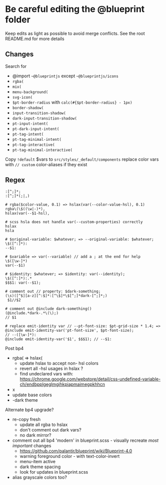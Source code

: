 # Be careful editing the @blueprint folder
Keep edits as light as possible to avoid merge conflicts. See the root README.md for more details

## Changes

Search for
- @import `~@blueprintjs` except `~@blueprintjs/icons`
- `rgba(`
- `mix(`
- `menu-background(`
- `svg-icon(`
- `$pt-border-radius` with `calc(#{$pt-border-radius} - 1px)`
- `border-shadow(`
- `input-transition-shadow(`
- `dark-input-transition-shadow(`
- `pt-input-intent(`
- `pt-dark-input-intent(`
- `pt-tag-intent(`
- `pt-tag-minimal-intent(`
- `pt-tag-interactive(`
- `pt-tag-minimal-interactive(`

Copy `!default` $vars to `src/styles/_default/components`
replace color vars with `// custom` color-aliases if they exist

## Regex
```regex
:[^;]*;
:[^;]*(;|,)

# rgba($color-value, 0.1) => hslax(var(--color-value-hsl), 0.1)
rgba\(\$((\w|-)*),
hslax(var(--$1-hsl),

# scss hsla does not handle var(--custom-properties) correctly
hslax
hsla

# $original-variable: $whatever; => --original-variable: $whatever;
\$([^:]*):
--$1:

# $variable => var(--variable) // add a ; at the end for help
\$([\w-]*)
var(--$1)

# $identity: $whatever; => $identity: var(--identity);
\$([^:]*):.*
$$$1: var(--$1);

# comment out // property: $dark-something;
(\s)([^$][a-z][^:$]*:[^\$]*\$[^;]*dark-[^;]*;)
 $1//$2

# comment out @include dark-something()
(@include.*dark-.*\(\);)
// $1

# replace emit-identity var // --pt-font-size: $pt-grid-size * 1.4; => @include emit-identity-var('pt-font-size', $pt-font-size);
// --([\w-]*):
@include emit-identity-var('$1', $$$1); // --$1:

```

Post bp4
- rgba( => hslax(
  - update hslax to accept non- hsl colors
  - revert all -hsl usages in hslax ?
  - find undeclared vars with: https://chrome.google.com/webstore/detail/css-undefined-variable-ch/endbpplgeglmgihkpiapmaimegpkhhcn
- x
- update base colors
- -dark theme

Alternate bp4 upgrade?
- re-copy fresh
  - update all rgba to hslax
  - don't comment out dark vars?
  - no dark mirror?
- comment out all bp4 'modern' in blueprint.scss - visually recreate _most important_ changes
  - https://github.com/palantir/blueprint/wiki/Blueprint-4.0
  - warning foreground color - with text-color-invert
  - menu-item active
  - dark theme spacing
  - look for updates in blueprint.scss
- alias grayscale colors too?
